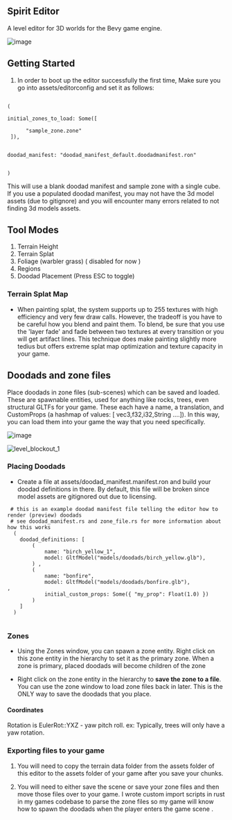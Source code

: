 ##  Spirit Editor 

 
A level editor for 3D worlds for the Bevy game engine.  

  

![image](https://github.com/ethereumdegen/bevy_mesh_terrain_editor/assets/6249263/9e32f8a0-e513-4ee0-8b4b-3e4d73ab8608)



## Getting Started 

1. In order to boot up the editor successfully the first time, Make sure you go into assets/editorconfig and set it as follows:

```

( 

initial_zones_to_load: Some([
       
      "sample_zone.zone"
 ]), 


doodad_manifest: "doodad_manifest_default.doodadmanifest.ron"
 

) 

```

This will use a blank doodad manifest and sample zone with a single cube.   If you use a populated doodad manifest, you may not have the 3d model assets (due to gitignore) and you will encounter many errors related to not finding 3d models assets.





## Tool Modes 
1. Terrain Height
2. Terrain Splat
3. Foliage (warbler grass)  ( disabled for now )
4. Regions
5. Doodad Placement (Press ESC to toggle) 




### Terrain Splat Map
 
- When painting splat, the system supports up to 255 textures with high efficiency and very few draw calls. However, the tradeoff is you have to be careful how you blend and paint them.  To blend, be sure that you use the 'layer fade' and fade between two textures at every transition or you will get artifact lines.  This technique does make painting slightly more tedius but offers extreme splat map optimization and texture capacity in your game. 



 
## Doodads and zone files 
 
Place doodads in zone files (sub-scenes) which can be saved and loaded.  These are spawnable entities, used for anything like rocks, trees, even structural GLTFs for your game.  These each have a name, a translation, and CustomProps (a hashmap of values: [ vec3,f32,i32,String ....]).  In this way, you can load them into your game the way that you need specifically.    

![image](https://github.com/ethereumdegen/bevy_mesh_terrain_editor/assets/6249263/cfea97c5-b73a-4a54-9e27-e1f0a5c36229)

![level_blockout_1](https://github.com/ethereumdegen/bevy_mesh_terrain_editor/assets/6249263/63988249-0758-4518-a51c-b0c6a25bf2b4)




### Placing Doodads 

 - Create a file at assets/doodad_manifest.manifest.ron  and build your doodad definitions in there.  By default, this file will be broken since model assets are gitignored out due to licensing.

```
 # this is an example doodad manifest file telling the editor how to render (preview) doodads 
 # see doodad_manifest.rs and zone_file.rs for more information about how this works 
  (
    doodad_definitions: [
        (
            name: "birch_yellow_1",
            model: GltfModel("models/doodads/birch_yellow.glb"),
        ) ,
        (
            name: "bonfire",
            model: GltfModel("models/doodads/bonfire.glb"),            ,
            initial_custom_props: Some({ "my_prop": Float(1.0) })
        ) 
    ]
  )


```




### Zones 

- Using the Zones window, you can spawn a zone entity.  Right click on this zone entity in the hierarchy to set it as the primary zone.  When a zone is primary, placed doodads will become children of the zone


- Right click on the zone entity in the hierarchy to **save the zone to a file**.  You can use the zone window to load zone files back in later.   This is the ONLY way to save the doodads that you place.  



#### Coordinates 

Rotation is   EulerRot::YXZ  - yaw pitch roll. 
ex: Typically, trees will only have a yaw rotation. 


### Exporting files to your game 

1. You will need to copy the terrain data folder from the assets folder of this editor to the assets folder of your game after you save your chunks.

2. You will need to either save the scene or save your zone files and then move those files over to your game.  I wrote custom import scripts in rust in my games codebase to parse the zone files so my game will know how to spawn the doodads when the player enters the game scene . 







